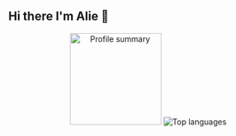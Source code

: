 ## Hi there I'm Alie 👋

<div style="margin: auto; text-align: center">
    <span>
        <img alt="Profile summary" height="165" src="https://github-readme-stats.vercel.app/api?username=next-alie&show_icons=true&title_color=adbac7&text_color=adbac7&border_color=373e47&icon_color=539bf5&bg_color=22272e" />
    </span>
    <span>
        <img alt="Top languages" src="https://github-readme-stats.vercel.app/api/top-langs/?username=next-alie&layout=compact&title_color=adbac7&text_color=adbac7&border_color=373e47&bg_color=22272e" />
    </span>
</div>
